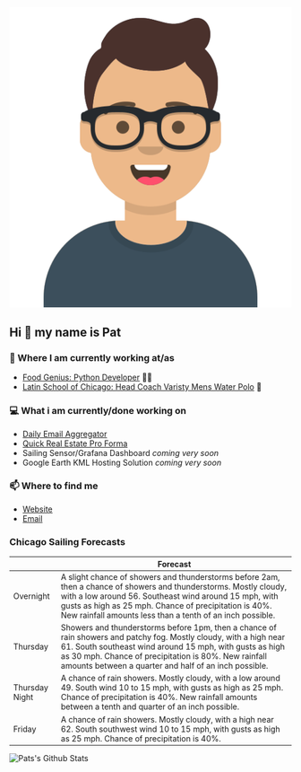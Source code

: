 [![Social banner for p-j-falconer](https://raw.githubusercontent.com/P-J-FALCONER/P-J-FALCONER/master/assets/avataaars.svg)](https://patfalconer.com/)
## Hi :wave: my name is Pat

### 💼 Where I am currently working at/as
- [Food Genius: Python Developer](https://getfoodgenius.com/) 🍔🐍
- [Latin School of Chicago: Head Coach Varisty Mens Water Polo](https://www.latinschool.org/) 🤽


### 💻 What i am currently/done working on
 - [Daily Email Aggregator](https://github.com/P-J-FALCONER/dott_daily_mail)
 - [Quick Real Estate Pro Forma](https://github.com/P-J-FALCONER/henry)
 - Sailing Sensor/Grafana Dashboard *coming very soon*
 - Google Earth KML Hosting Solution *coming very soon*

### 📫 Where to find me
 - [Website](https://patfalconer.com/)
 - [Email](mailto:patrick.j.falconer@gmail.com)


### Chicago Sailing Forecasts
|   | Forecast  |
|---|---|
| Overnight | A slight chance of showers and thunderstorms before 2am, then a chance of showers and thunderstorms. Mostly cloudy, with a low around 56. Southeast wind around 15 mph, with gusts as high as 25 mph. Chance of precipitation is 40%. New rainfall amounts less than a tenth of an inch possible. |
| Thursday | Showers and thunderstorms before 1pm, then a chance of rain showers and patchy fog. Mostly cloudy, with a high near 61. South southeast wind around 15 mph, with gusts as high as 30 mph. Chance of precipitation is 80%. New rainfall amounts between a quarter and half of an inch possible. |
| Thursday Night | A chance of rain showers. Mostly cloudy, with a low around 49. South wind 10 to 15 mph, with gusts as high as 25 mph. Chance of precipitation is 40%. New rainfall amounts between a tenth and quarter of an inch possible. |
| Friday | A chance of rain showers. Mostly cloudy, with a high near 62. South southwest wind 10 to 15 mph, with gusts as high as 25 mph. Chance of precipitation is 40%. |

![Pats's Github Stats](https://github-readme-stats.vercel.app/api?username=p-j-falconer&show_icons=true&theme=radical)
